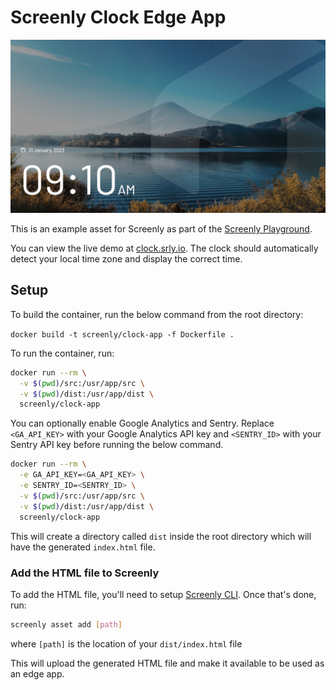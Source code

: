 # Screenly Clock Edge App

![Clock App Screenshot](https://github.com/Screenly/playground/blob/master/edge-apps/clock/src/static/images/clock-app.jpg?raw=true)

This is an example asset for Screenly as part of the [Screenly Playground](https://github.com/Screenly/playground).

You can view the live demo at [clock.srly.io](https://clock.srly.io/). The clock should automatically detect your local time zone and display the correct time.

## Setup

To build the container, run the below command from the root directory:

`docker build -t screenly/clock-app -f Dockerfile .`

To run the container, run:
```bash
docker run --rm \
  -v $(pwd)/src:/usr/app/src \
  -v $(pwd)/dist:/usr/app/dist \
  screenly/clock-app
```

You can optionally enable Google Analytics and Sentry. Replace `<GA_API_KEY>` with your Google Analytics API key and `<SENTRY_ID>` with your Sentry API key before running the below command.

```bash
docker run --rm \
  -e GA_API_KEY=<GA_API_KEY> \
  -e SENTRY_ID=<SENTRY_ID> \
  -v $(pwd)/src:/usr/app/src \
  -v $(pwd)/dist:/usr/app/dist \
  screenly/clock-app
```

This will create a directory called `dist` inside the root directory which will have the generated `index.html` file.

### Add the HTML file to Screenly

To add the HTML file, you'll need to setup [Screenly CLI](https://github.com/Screenly/cli).
Once that's done, run:

```bash
screenly asset add [path]
```

where `[path]` is the location of your `dist/index.html` file

This will upload the generated HTML file and make it available to be used as an edge app.
